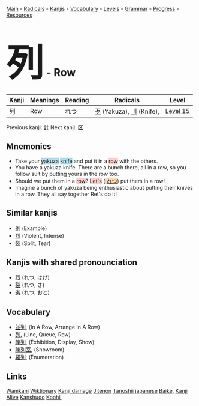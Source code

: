 <style> bigfont {font-size: 100px}</style>
[Main](../README.md) -
[Radicals](../radicals.md) -
[Kanjis](../kanjis.md) -
[Vocabulary](../vocabulary.md) -
[Levels](../levels.md) -
[Grammar](../grammar.md) - 
[Progress](../progress.md) -
[Resources](../resources.md)
# <bigfont> 列</bigfont> - Row 

| Kanji | Meanings | Reading | Radicals | Level |
| --- | --- | --- | --- | --- |
| 列 | Row | れつ | [歹](../radicals/歹.md) (Yakuza), [刂](../radicals/刂.md) (Knife),  | [Level 15](../levels/wk_level15.md) |

Previous kanji: [計](計.md) Next kanji: [区](区.md) 

## Mnemonics
 * Take your <span style="background-color:#ADD8E6"> yakuza</span> <span style="background-color:#ADD8E6"> knife</span> and put it in a <span style="background-color:#ffcccb"> row</span> with the others.
* You have a yakuza knife. There are a bunch there, all in a row, so you follow suit by putting yours in the row too.
* Should we put them in a <span style="background-color:#ffcccb"> row</span>? <span style="background-color:#ffcccb"> Let's</span> (<span style="background-color:#fed8b1"> [れつ](https://jisho.org/search/れつ)</span>) put them in a row!
* Imagine a bunch of yakuza being enthusiastic about putting their knives in a row. They all say together Ret's do it!


## Similar kanjis
 * [例](例.md) (Example)
* [烈](烈.md) (Violent, Intense)
* [裂](裂.md) (Split, Tear)



## Kanjis with shared pronounciation
 * [烈](烈.md) (れつ, はげ)
* [裂](裂.md) (れつ, さ)
* [劣](劣.md) (れつ, おと)



## Vocabulary
 * [並列](../vocabulary/列.md), (In A Row, Arrange In A Row)
* [列](../vocabulary/列.md), (Line, Queue, Row)
* [陳列](../vocabulary/列.md), (Exhibition, Display, Show)
* [陳列室](../vocabulary/列.md), (Showroom)
* [羅列](../vocabulary/列.md), (Enumeration)




## Links 


[Wanikani](https://www.wanikani.com/kanji/列)
[Wiktionary](https://en.wiktionary.org/wiki/列)
[Kanji damage](http://www.kanjidamage.com/kanji/search?utf8=✓&q=列)
[Jitenon](https://jitenon.com/kanji/列)
[Tanoshii japanese](https://www.tanoshiijapanese.com/dictionary/kanji.cfm?k=列)
[Baike](https://baike.baidu.com/item/列),
[Kanji Alive](https://app.kanjialive.com/列)
[Kanshudo](https://www.kanshudo.com/searchmn?q=列)
[Koohii](https://kanji.koohii.com/study/kanji/列)
